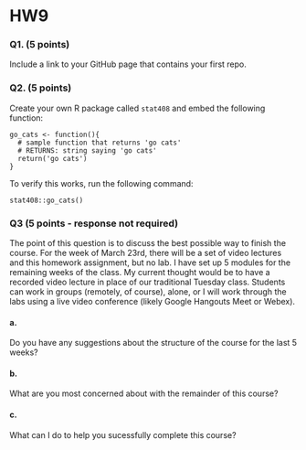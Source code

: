 # HW9

### Q1. (5 points)

Include a link to your GitHub page that contains your first repo.

### Q2. (5 points)

Create your own R package called `stat408` and embed the following function:

```
go_cats <- function(){
  # sample function that returns 'go cats'
  # RETURNS: string saying 'go cats'
  return('go cats')
}
```

To verify this works, run the following command:
```
stat408::go_cats()
```

### Q3 (5 points - response not required)
The point of this question is to discuss the best possible way to finish the course. For the week of March 23rd, there will be a set of video lectures and this homework assignment, but no lab. I have set up 5 modules for the remaining weeks of the class. My current thought would be to have a recorded video lecture in place of our traditional Tuesday class. Students can work in groups (remotely, of course), alone, or I will work through the labs using a live video conference (likely Google Hangouts Meet or Webex).

#### a. 
Do you have any suggestions about the structure of the course for the last 5 weeks?

#### b. 
What are you most concerned about with the remainder of this course?

#### c. 
What can I do to help you sucessfully complete this course?

